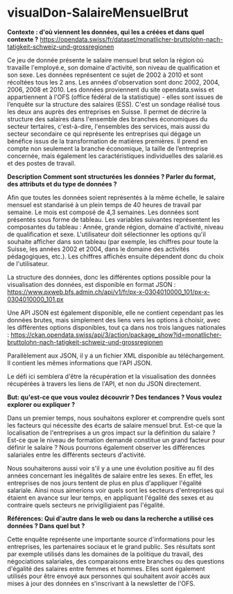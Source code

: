 # visualDon-SalaireMensuelBrut

**Contexte : d'où viennent les données, qui les a créées et dans quel contexte ?**
https://opendata.swiss/fr/dataset/monatlicher-bruttolohn-nach-tatigkeit-schweiz-und-grossregionen

Ce jeu de donnée présente le salaire mensuel brut selon la région où travaille l'employé.e, son domaine d'activité, son niveau de qualification et son sexe. Les données représentent ce sujet de 2002 à 2010 et sont récoltées tous les 2 ans. Les années d'observation sont donc 2002, 2004, 2006, 2008 et 2010.
Les données proviennent du site opendata.swiss et appartiennent à l'OFS (office fédéral de la statistique) - elles sont issues de l’enquête sur la structure des salaires (ESS). 
C'est un sondage réalisé tous les deux ans auprès des entreprises en Suisse. Il permet de décrire la structure des salaires dans l'ensemble des branches économiques du secteur tertaires, c'est-à-dire, l'ensembles des services, mais aussi du secteur secondaire ce qui représente les entreprises qui dégage un bénéfice issus de la transformation de matières premières. Il prend en compte non seulement la branche économique, la taille de l’entreprise concernée, mais également les caractéristiques individuelles des salarié.es et des postes de travail.


**Description Comment sont structurées les données ? Parler du format, des attributs et du type de données ?**

Afin que toutes les données soient représentés à la même échelle, le salaire mensuel est standarisé à un plein temps de 40 heures de travail par semaine. Le mois est composé de 4,3 semaines. Les données sont présentés sous forme de tableau. Les variables suivantes représentent les composantes du tableau : Année, grande région, domaine d'activité, niveau de qualification et sexe. L'utilisateur doit sélectionner les options qu'il souhaite afficher dans son tableau (par exemple, les chiffres pour toute la Suisse, les années 2002 et 2004, dans le domaine des activités pédagogiques, etc.). Les chiffres affichés ensuite dépendent donc du choix de l'utilisateur. 

La structure des données, donc les différentes options possible pour la visualisation des données, est disponible en format JSON : https://www.pxweb.bfs.admin.ch/api/v1/fr/px-x-0304010000_101/px-x-0304010000_101.px

Une API JSON est également disponible, elle ne contient cependant pas les données brutes, mais simplement des liens vers les options à choisir, avec les différentes options disponibles, tout ça dans nos trois langues nationales : https://ckan.opendata.swiss/api/3/action/package_show?id=monatlicher-bruttolohn-nach-tatigkeit-schweiz-und-grossregionen

Parallèlement aux JSON, il y a un fichier XML disponible au téléchargement. Il contient les mêmes informations que l'API JSON. 

Le défi ici semblera d'être la récupération et la visualisation des données récupérées à travers les liens de l'API, et non du JSON directement. 


**But: qu'est-ce que vous voulez découvrir ? Des tendances ? Vous voulez explorer ou expliquer ?**

Dans un premier temps, nous souhaitons explorer et comprendre quels sont les facteurs qui nécessite des écarts de salaire mensuel brut. Est-ce que la localisation de l'entreprises a un gros impact sur la définition du salaire ? Est-ce que le niveau de formation demandé constitue un grand facteur pour définir le salaire ? Nous pourrons également observer les différences salariales entre les différents secteurs d'activité.

Nous souhaiterons aussi voir s'il y a une une évolution positive au fil des années concernant les inégalités de salaire entre les sexes. En effet, les entreprises de nos jours tentent de plus en plus d'appliquer l'égalité salariale. Ainsi nous aimerions voir quels sont les secteurs d'entreprises qui étaient en avance sur leur temps, en appliquant l'égalité des sexes et au contraire quels secteurs ne privigiligiaient pas l'égalité.

**Références: Qui d'autre dans le web ou dans la recherche a utilisé ces données ? Dans quel but ?**

Cette enquête représente une importante source d'informations pour les entreprises, les partenaires sociaux et le grand public. Ses résultats sont par exemple utilisés dans les domaines de la politique du travail, des négociations salariales, des comparaisons entre branches ou des questions d'égalité des salaires entre femmes et hommes.
Elles sont également utilisés pour être envoyé aux personnes qui souhaitent avoir accès aux mises à jour des données en s'inscrivant à la newsletter de l'OFS.


